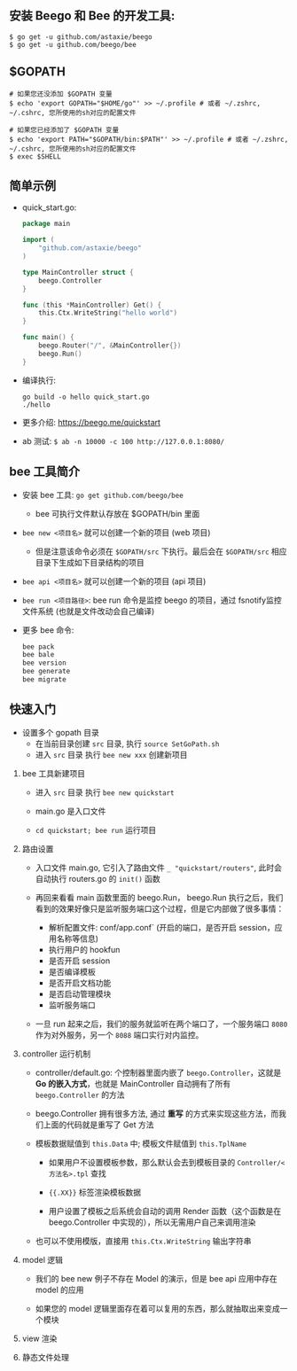 ## 安装 Beego 和 Bee 的开发工具:
```
$ go get -u github.com/astaxie/beego
$ go get -u github.com/beego/bee
```

## $GOPATH
```
# 如果您还没添加 $GOPATH 变量
$ echo 'export GOPATH="$HOME/go"' >> ~/.profile # 或者 ~/.zshrc, ~/.cshrc, 您所使用的sh对应的配置文件

# 如果您已经添加了 $GOPATH 变量
$ echo 'export PATH="$GOPATH/bin:$PATH"' >> ~/.profile # 或者 ~/.zshrc, ~/.cshrc, 您所使用的sh对应的配置文件
$ exec $SHELL
```

## 简单示例
* quick_start.go:
    ```go
    package main

    import (
        "github.com/astaxie/beego"
    )

    type MainController struct {
        beego.Controller
    }

    func (this *MainController) Get() {
        this.Ctx.WriteString("hello world")
    }

    func main() {
        beego.Router("/", &MainController{})
        beego.Run()
    }
    ```

* 编译执行:
    ```
    go build -o hello quick_start.go
    ./hello
    ```

* 更多介绍: https://beego.me/quickstart

* ab 测试: `$ ab -n 10000 -c 100 http://127.0.0.1:8080/`


## bee 工具简介
* 安装 bee 工具: `go get github.com/beego/bee`
    * bee 可执行文件默认存放在 $GOPATH/bin 里面

* `bee new <项目名>` 就可以创建一个新的项目 (web 项目)
    * 但是注意该命令必须在 `$GOPATH/src` 下执行。最后会在 `$GOPATH/src` 相应目录下生成如下目录结构的项目

* `bee api <项目名>` 就可以创建一个新的项目 (api 项目)

* `bee run <项目路径>`: bee run 命令是监控 beego 的项目，通过 fsnotify监控文件系统 (也就是文件改动会自己编译)

* 更多 bee 命令:
    ```go
    bee pack
    bee bale
    bee version
    bee generate
    bee migrate
    ```


## 快速入门
* 设置多个 gopath 目录
    * 在当前目录创建 `src` 目录, 执行 `source SetGoPath.sh`
    * 进入 `src` 目录 执行 `bee new xxx` 创建新项目

1. bee 工具新建项目
    * 进入 `src` 目录 执行 `bee new quickstart`

    * main.go 是入口文件

    * `cd quickstart; bee run` 运行项目 

2. 路由设置
    * 入口文件 main.go, 它引入了路由文件 `_ "quickstart/routers"`, 此时会自动执行 routers.go 的 `init()` 函数

    * 再回来看看 main 函数里面的 beego.Run， beego.Run 执行之后，我们看到的效果好像只是监听服务端口这个过程，但是它内部做了很多事情：
        * 解析配置文件: conf/app.conf` (开启的端口，是否开启 session，应用名称等信息)
        * 执行用户的 hookfun
        * 是否开启 session
        * 是否编译模板
        * 是否开启文档功能
        * 是否启动管理模块
        * 监听服务端口
    
    * 一旦 run 起来之后，我们的服务就监听在两个端口了，一个服务端口 `8080` 作为对外服务，另一个 `8088` 端口实行对内监控。

3. controller 运行机制
    * controller/default.go: 个控制器里面内嵌了 `beego.Controller`，这就是 __Go 的嵌入方式__，也就是 MainController 自动拥有了所有 `beego.Controller` 的方法

    * beego.Controller 拥有很多方法, 通过 __重写__ 的方式来实现这些方法，而我们上面的代码就是重写了 Get 方法

    * 模板数据赋值到 `this.Data` 中; 模板文件赋值到 `this.TplName`
        * 如果用户不设置模板参数，那么默认会去到模板目录的 `Controller/<方法名>.tpl` 查找

        * `{{.XX}}` 标签渲染模板数据

        * 用户设置了模板之后系统会自动的调用 Render 函数（这个函数是在 beego.Controller 中实现的），所以无需用户自己来调用渲染
    
    * 也可以不使用模版，直接用 `this.Ctx.WriteString` 输出字符串

4. model 逻辑
    * 我们的 bee new 例子不存在 Model 的演示，但是 bee api 应用中存在 model 的应用

    * 如果您的 model 逻辑里面存在着可以复用的东西，那么就抽取出来变成一个模块

5. view 渲染

6. 静态文件处理
